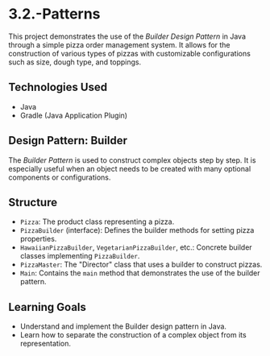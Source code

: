 # 3.2.-Patterns
This project demonstrates the use of the *Builder Design Pattern* in Java through a simple pizza order management system. It allows for the construction of various types of pizzas with customizable configurations such as size, dough type, and toppings.

## Technologies Used
- Java
- Gradle (Java Application Plugin)

## Design Pattern: Builder
The *Builder Pattern* is used to construct complex objects step by step. It is especially useful when an object needs to be created with many optional components or configurations.

## Structure
- `Pizza`: The product class representing a pizza.
- `PizzaBuilder` (interface): Defines the builder methods for setting pizza properties.
- `HawaiianPizzaBuilder`, `VegetarianPizzaBuilder`, etc.: Concrete builder classes implementing `PizzaBuilder`.
- `PizzaMaster`: The "Director" class that uses a builder to construct pizzas.
- `Main`: Contains the `main` method that demonstrates the use of the builder pattern.

##  Learning Goals
- Understand and implement the Builder design pattern in Java.
- Learn how to separate the construction of a complex object from its representation.
